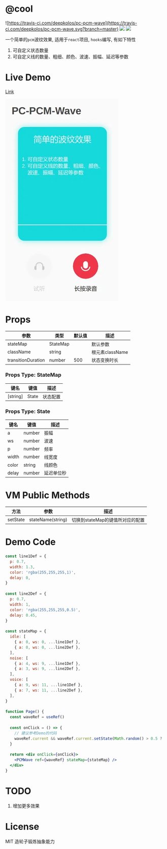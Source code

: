 # @cool

![https://travis-ci.com/deepkolos/pc-pcm-wave](https://travis-ci.com/deepkolos/pc-pcm-wave.svg?branch=master)
![](https://img.shields.io/npm/dt/pc-pcm-wave.svg)
![](https://img.shields.io/npm/v/pc-pcm-wave.svg)

一个简单的`pcm`波纹效果, 适用于`react`项目, `hooks`编写, 有如下特性

1. 可自定义状态数量
2. 可自定义线的数量、粗细、颜色、波速、振幅、延迟等参数


# Live Demo

[Link](https://deepkolos.github.io/pc-pcm-wave/)

![demo](https://raw.githubusercontent.com/deepkolos/pc-pcm-wave/master/demo.webp)

# Props

| 参数               | 类型     | 默认值 | 描述            |
| ------------------ | -------- | ------ | --------------- |
| stateMap           | StateMap |        | 默认参数        |
| className          | string   |        | 根元素className |
| transitionDuration | number   | 500    | 状态变换时长    |

### Props Type: StateMap

| 键名     | 键值  | 描述     |
| -------- | ----- | -------- |
| [string] | State | 状态配置 |

### Props Type: State

| 键名  | 键值   | 描述       |
| ----- | ------ | ---------- |
| a     | number | 振幅       |
| ws    | number | 波速       |
| p     | number | 频率       |
| width | number | 线宽度     |
| color | string | 线颜色     |
| delay | number | 延迟单位秒 |

# VM Public Methods

| 方法     | 参数              | 描述                             |
| -------- | ----------------- | -------------------------------- |
| setState | stateName(string) | 切换到stateMap的键值所对应的配置 |

# Demo Code

```jsx
const line1Def = {
  p: 0.7,
  width: 1.3,
  color: 'rgba(255,255,255,1)',
  delay: 0,
}

const line2Def = {
  p: 0.7,
  width: 1,
  color: 'rgba(255,255,255,0.5)',
  delay: 0.45,
}

const stateMap = {
  idle: [
    { a: 0, ws: 0, ...line1Def },
    { a: 0, ws: 0, ...line2Def },
  ],
  noise: [
    { a: 4, ws: 9, ...line1Def },
    { a: 3, ws: 9, ...line2Def },
  ],
  voice: [
    { a: 9, ws: 11, ...line1Def },
    { a: 7, ws: 11, ...line2Def },
  ],
}

function Page() {
  const waveRef = useRef()

  const onClick = () => {
    // 建议参考Demo的代码
    waveRef.current && waveRef.current.setState(Math.random() > 0.5 ? 'noise' : 'voice')
  }

  return <div onClick={onClick}>
    <PCMWave ref={waveRef} stateMap={stateMap} />
  </div>
}
```

# TODO

1. 增加更多效果

# License

MIT 造轮子锻炼抽象能力
